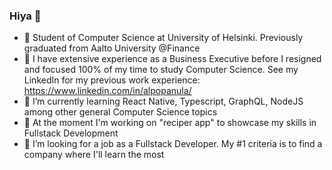 ### Hiya 👋

- 🏫 Student of Computer Science at University of Helsinki. Previously graduated from Aalto University @Finance
- 💬 I have extensive experience as a Business Executive before I resigned and focused 100% of my time to study Computer Science. See my LinkedIn for my previous work experience: https://www.linkedin.com/in/alpopanula/
- 🌱 I’m currently learning React Native, Typescript, GraphQL, NodeJS among other general Computer Science topics
- 🔭 At the moment I'm working on "reciper app" to showcase my skills in Fullstack Development
- 🤔 I’m looking for a job as a Fullstack Developer. My #1 criteria is to find a company where I'll learn the most
